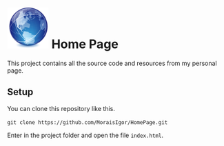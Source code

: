 ![1] Home Page
==============

This project contains all the source code and resources from my personal page.


Setup
-----

You can clone this repository like this.

`git clone https://github.com/MoraisIgor/HomePage.git`

Enter in the project folder and open the file `index.html`.


[1]: https://raw.githubusercontent.com/MoraisIgor/HomePage/master/raw/web.png
